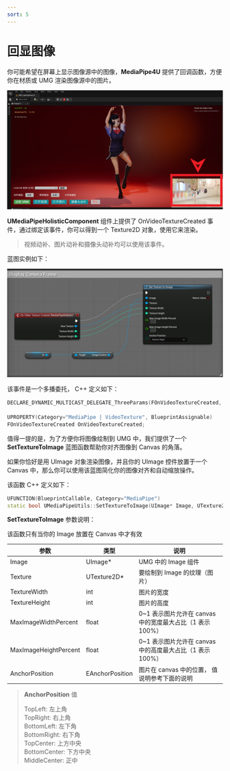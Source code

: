 ```yaml
---
sort: 5
---
```

# 回显图像

你可能希望在屏幕上显示图像源中的图像，**MediaPipe4U** 提供了回调函数，方便你在材质或 UMG 渲染图像源中的图片。

[![image callback](./images/texture_callback.jpg "Shiprock")](images/texture_callback.jpg)

**UMediaPipeHolisticComponent** 组件上提供了 OnVideoTextureCreated 事件，通过绑定该事件，你可以得到一个 Texture2D 对象，使用它来渲染。

> 视频动补、图片动补和摄像头动补均可以使用该事件。

蓝图实例如下：

[![OnVideoTextureCreated](./images/video_texture_created_event_blueprint.jpg "OnVideoTextureCreated")](images/video_texture_created_event_blueprint.jpg)


该事件是一个多播委托， C++ 定义如下：
```cpp
DECLARE_DYNAMIC_MULTICAST_DELEGATE_ThreeParams(FOnVideoTextureCreated, UTexture2D*, NewTexture, int, TextureWidth, int, TextureHeight);

UPROPERTY(Category="MediaPipe | VideoTexture", BlueprintAssignable)
FOnVideoTextureCreated OnVideoTextureCreated;
```


值得一提的是，为了方便你将图像绘制到 UMG 中，我们提供了一个 **SetTextureToImage** 蓝图函数帮助你对齐图像到 Canvas 的角落。   

如果你恰好是用 UImage 对象渲染图像，并且你的 UImage 控件放置于一个 Canvas 中，那么你可以使用该蓝图简化你的图像对齐和自动缩放操作。

该函数 C++ 定义如下：

```cpp
UFUNCTION(BlueprintCallable, Category="MediaPipe")
static bool UMediaPipeUtils::SetTextureToImage(UImage* Image, UTexture2D* Texture, int TextureWidth, int TextureHeight, float MaxImageWidthPercent, float MaxImageHeightPercent, EAnchorPosition AnchorPosition);
```
**SetTextureToImage** 参数说明：

该函数只有当你的 Image 放置在 Canvas 中才有效

| 参数 | 类型 | 说明 |
|------|-----|------|
|Image| UImage* | UMG 中的 Image 组件 |
|Texture| UTexture2D* | 要绘制到 Image 的纹理（图片）  |
|TextureWidth| int | 图片的宽度  |
|TextureHeight| int | 图片的高度  |
|MaxImageWidthPercent| float | 0~1 表示图片允许在 canvas 中的宽度最大占比（1 表示 100%）  |
|MaxImageHeightPercent| float | 0~1 表示图片允许在 canvas 中的高度最大占比（1 表示 100%）  |
|AnchorPosition| EAnchorPosition | 图片在 canvas 中的位置， 值说明参考下面的说明 |
   


>**AnchorPosition** 值
>
>TopLeft: 左上角    
>TopRight: 右上角   
>BottomLeft: 左下角   
>BottomRight: 右下角   
>TopCenter: 上方中央   
>BottomCenter: 下方中央   
>MiddleCenter: 正中